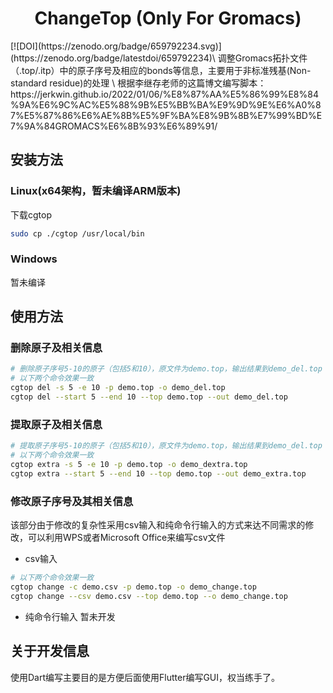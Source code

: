 <h1 align="center">ChangeTop (Only For Gromacs) </h1>
[![DOI](https://zenodo.org/badge/659792234.svg)](https://zenodo.org/badge/latestdoi/659792234)\
调整Gromacs拓扑文件（.top/.itp）中的原子序号及相应的bonds等信息，主要用于非标准残基(Non-standard residue)的处理 \
根据李继存老师的这篇博文编写脚本：https://jerkwin.github.io/2022/01/06/%E8%87%AA%E5%86%99%E8%84%9A%E6%9C%AC%E5%88%9B%E5%BB%BA%E9%9D%9E%E6%A0%87%E5%87%86%E6%AE%8B%E5%9F%BA%E8%9B%8B%E7%99%BD%E7%9A%84GROMACS%E6%8B%93%E6%89%91/

## 安装方法

### Linux(x64架构，暂未编译ARM版本)

下载cgtop
```bash
sudo cp ./cgtop /usr/local/bin
```

### Windows
暂未编译

## 使用方法

### 删除原子及相关信息

```bash
# 删除原子序号5-10的原子（包括5和10），原文件为demo.top，输出结果到demo_del.top
# 以下两个命令效果一致
cgtop del -s 5 -e 10 -p demo.top -o demo_del.top
cgtop del --start 5 --end 10 --top demo.top --out demo_del.top
```

### 提取原子及相关信息

```bash
# 提取原子序号5-10的原子（包括5和10），原文件为demo.top，输出结果到demo_del.top
# 以下两个命令效果一致
cgtop extra -s 5 -e 10 -p demo.top -o demo_dextra.top
cgtop extra --start 5 --end 10 --top demo.top --out demo_extra.top
```

### 修改原子序号及其相关信息

该部分由于修改的复杂性采用csv输入和纯命令行输入的方式来达不同需求的修改，可以利用WPS或者Microsoft Office来编写csv文件

- csv输入

```bash
# 以下两个命令效果一致
cgtop change -c demo.csv -p demo.top -o demo_change.top
cgtop change --csv demo.csv --top demo.top --o demo_change.top
```

- 纯命令行输入
暂未开发

## 关于开发信息
使用Dart编写主要目的是方便后面使用Flutter编写GUI，权当练手了。